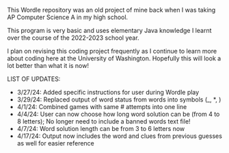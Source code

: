 This Wordle repository was an old project of mine back when I was taking AP Computer Science A in my high school.

This program is very basic and uses elementary Java knowledge I learnt over the course of the 2022-2023 school year.

I plan on revising this coding project frequently as I continue to learn more about coding here at the University of Washington. Hopefully this will look a lot better than what it is now!

LIST OF UPDATES:
- 3/27/24: Added specific instructions for user during Wordle play
- 3/29/24: Replaced output of word status from words into symbols (_, *, <letter>)
- 4/1/24: Combined games with same # attempts into one line
- 4/4/24: User can now choose how long word solution can be (from 4 to 8 letters); No longer need to include a banned words text file!
- 4/7/24: Word solution length can be from 3 to 6 letters now
- 4/17/24: Output now includes the word and clues from previous guesses as well for easier reference
